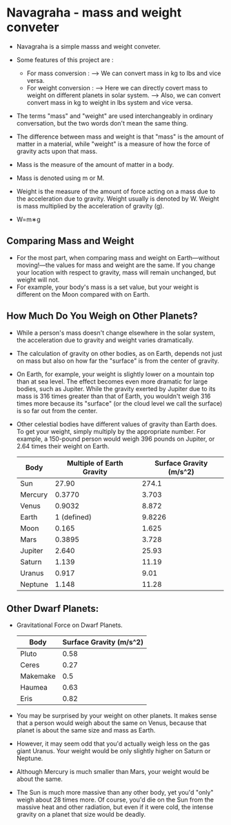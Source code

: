 # Navagraha - mass and weight conveter

- Navagraha is a simple masss and weight conveter.
- Some features of this project are :
  - For mass conversion :
    --> We can convert mass in kg to lbs and vice versa.
  - For weight conversion :
    --> Here we can directly covert mass to weight on different planets in solar system.
    --> Also, we can convert convert mass in kg to weight in lbs system and vice versa.

- The terms "mass" and "weight" are used interchangeably in ordinary conversation, but the two words don't mean the same thing.
- The difference between mass and weight is that "mass" is the amount of matter in a material, while "weight" is a measure of how the force of gravity acts upon that mass.

- Mass is the measure of the amount of matter in a body.
- Mass is denoted using m or M.
- Weight is the measure of the amount of force acting on a mass due to the acceleration due to gravity. Weight usually is denoted by W. Weight is mass multiplied by the acceleration of gravity (g).
- W=m∗g


## Comparing Mass and Weight

- For the most part, when comparing mass and weight on Earth—without moving!—the values for mass and weight are the same. If you change your location with respect to gravity, mass will remain unchanged, but weight will not.
- For example, your body's mass is a set value, but your weight is different on the Moon compared with on Earth.


## How Much Do You Weigh on Other Planets?

- While a person's mass doesn't change elsewhere in the solar system, the acceleration due to gravity and weight varies dramatically.
- The calculation of gravity on other bodies, as on Earth, depends not just on mass but also on how far the "surface" is from the center of gravity.
- On Earth, for example, your weight is slightly lower on a mountain top than at sea level. The effect becomes even more dramatic for large bodies, such as Jupiter. While the gravity exerted by Jupiter due to its mass is 316 times greater than that of Earth, you wouldn't weigh 316 times more because its "surface" (or the cloud level we call the surface) is so far out from the center.

- Other celestial bodies have different values of gravity than Earth does. To get your weight, simply multiply by the appropriate number. For example, a 150-pound person would weigh 396 pounds on Jupiter, or 2.64 times their weight on Earth.

  | **Body**      | **Multiple of Earth Gravity** | **Surface Gravity (m/s^2)** |
  | ------------- | ----------------------------- | --------------------------- |
  | Sun           | 27.90                         | 274.1                       |
  | Mercury       | 0.3770                        | 3.703                       |
  | Venus         | 0.9032                        | 8.872                       |
  | Earth         | 1 (defined)                   | 9.8226                      |
  | Moon          | 0.165                         | 1.625                       |
  | Mars          | 0.3895                        | 3.728                       |
  | Jupiter       | 2.640                         | 25.93                       |
  | Saturn        | 1.139                         | 11.19                       |
  | Uranus        | 0.917                         | 9.01                        |
  | Neptune       | 1.148                         | 11.28                       |


## Other Dwarf Planets:

- Gravitational Force on Dwarf Planets.

  | **Body**      | **Surface Gravity (m/s^2)** |
  | ------------- | --------------------------- |
  | Pluto         | 0.58                        |
  | Ceres         | 0.27                        |
  | Makemake      | 0.5                         |
  | Haumea        | 0.63                        |
  | Eris          | 0.82                        |

- You may be surprised by your weight on other planets. It makes sense that a person would weigh about the same on Venus, because that planet is about the same size and mass as Earth.
- However, it may seem odd that you'd actually weigh less on the gas giant Uranus. Your weight would be only slightly higher on Saturn or Neptune.
- Although Mercury is much smaller than Mars, your weight would be about the same.
- The Sun is much more massive than any other body, yet you'd "only" weigh about 28 times more. Of course, you'd die on the Sun from the massive heat and other radiation, but even if it were cold, the intense gravity on a planet that size would be deadly.
